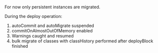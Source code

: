 For now only persistent instances are migrated.

During the deploy operation:

  1. autoCommit and autoMigrate suspended
  2. commitOnAlmostOutOfMemory enabled
  3. Warnings caught and resumed
  4. bulk migrate of classes with classHistory performed after deployBlock finished
